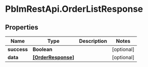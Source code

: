 # PblmRestApi.OrderListResponse

## Properties
Name | Type | Description | Notes
------------ | ------------- | ------------- | -------------
**success** | **Boolean** |  | [optional] 
**data** | [**[OrderResponse]**](OrderResponse.md) |  | [optional] 
